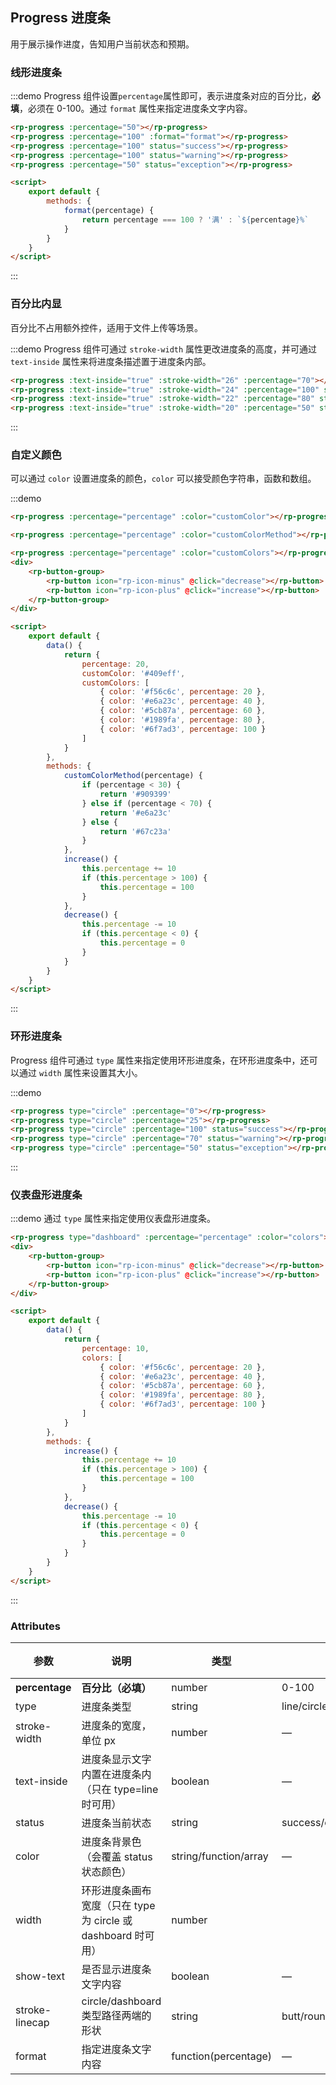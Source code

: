## Progress 进度条

用于展示操作进度，告知用户当前状态和预期。

### 线形进度条

:::demo Progress 组件设置`percentage`属性即可，表示进度条对应的百分比，**必填**，必须在 0-100。通过 `format` 属性来指定进度条文字内容。

```html
<rp-progress :percentage="50"></rp-progress>
<rp-progress :percentage="100" :format="format"></rp-progress>
<rp-progress :percentage="100" status="success"></rp-progress>
<rp-progress :percentage="100" status="warning"></rp-progress>
<rp-progress :percentage="50" status="exception"></rp-progress>

<script>
    export default {
        methods: {
            format(percentage) {
                return percentage === 100 ? '满' : `${percentage}%`
            }
        }
    }
</script>
```

:::

### 百分比内显

百分比不占用额外控件，适用于文件上传等场景。

:::demo Progress 组件可通过 `stroke-width` 属性更改进度条的高度，并可通过 `text-inside` 属性来将进度条描述置于进度条内部。

```html
<rp-progress :text-inside="true" :stroke-width="26" :percentage="70"></rp-progress>
<rp-progress :text-inside="true" :stroke-width="24" :percentage="100" status="success"></rp-progress>
<rp-progress :text-inside="true" :stroke-width="22" :percentage="80" status="warning"></rp-progress>
<rp-progress :text-inside="true" :stroke-width="20" :percentage="50" status="exception"></rp-progress>
```

:::

### 自定义颜色

可以通过 `color` 设置进度条的颜色，`color` 可以接受颜色字符串，函数和数组。

:::demo

```html
<rp-progress :percentage="percentage" :color="customColor"></rp-progress>

<rp-progress :percentage="percentage" :color="customColorMethod"></rp-progress>

<rp-progress :percentage="percentage" :color="customColors"></rp-progress>
<div>
    <rp-button-group>
        <rp-button icon="rp-icon-minus" @click="decrease"></rp-button>
        <rp-button icon="rp-icon-plus" @click="increase"></rp-button>
    </rp-button-group>
</div>

<script>
    export default {
        data() {
            return {
                percentage: 20,
                customColor: '#409eff',
                customColors: [
                    { color: '#f56c6c', percentage: 20 },
                    { color: '#e6a23c', percentage: 40 },
                    { color: '#5cb87a', percentage: 60 },
                    { color: '#1989fa', percentage: 80 },
                    { color: '#6f7ad3', percentage: 100 }
                ]
            }
        },
        methods: {
            customColorMethod(percentage) {
                if (percentage < 30) {
                    return '#909399'
                } else if (percentage < 70) {
                    return '#e6a23c'
                } else {
                    return '#67c23a'
                }
            },
            increase() {
                this.percentage += 10
                if (this.percentage > 100) {
                    this.percentage = 100
                }
            },
            decrease() {
                this.percentage -= 10
                if (this.percentage < 0) {
                    this.percentage = 0
                }
            }
        }
    }
</script>
```

:::

### 环形进度条

Progress 组件可通过 `type` 属性来指定使用环形进度条，在环形进度条中，还可以通过 `width` 属性来设置其大小。

:::demo

```html
<rp-progress type="circle" :percentage="0"></rp-progress>
<rp-progress type="circle" :percentage="25"></rp-progress>
<rp-progress type="circle" :percentage="100" status="success"></rp-progress>
<rp-progress type="circle" :percentage="70" status="warning"></rp-progress>
<rp-progress type="circle" :percentage="50" status="exception"></rp-progress>
```

:::

### 仪表盘形进度条

:::demo 通过 `type` 属性来指定使用仪表盘形进度条。

```html
<rp-progress type="dashboard" :percentage="percentage" :color="colors"></rp-progress>
<div>
    <rp-button-group>
        <rp-button icon="rp-icon-minus" @click="decrease"></rp-button>
        <rp-button icon="rp-icon-plus" @click="increase"></rp-button>
    </rp-button-group>
</div>

<script>
    export default {
        data() {
            return {
                percentage: 10,
                colors: [
                    { color: '#f56c6c', percentage: 20 },
                    { color: '#e6a23c', percentage: 40 },
                    { color: '#5cb87a', percentage: 60 },
                    { color: '#1989fa', percentage: 80 },
                    { color: '#6f7ad3', percentage: 100 }
                ]
            }
        },
        methods: {
            increase() {
                this.percentage += 10
                if (this.percentage > 100) {
                    this.percentage = 100
                }
            },
            decrease() {
                this.percentage -= 10
                if (this.percentage < 0) {
                    this.percentage = 0
                }
            }
        }
    }
</script>
```

:::

### Attributes

| 参数           | 说明                                                          | 类型                  | 可选值                    | 默认值 |
| -------------- | ------------------------------------------------------------- | --------------------- | ------------------------- | ------ |
| **percentage** | **百分比（必填）**                                            | number                | 0-100                     | 0      |
| type           | 进度条类型                                                    | string                | line/circle/dashboard     | line   |
| stroke-width   | 进度条的宽度，单位 px                                         | number                | —                         | 6      |
| text-inside    | 进度条显示文字内置在进度条内（只在 type=line 时可用）         | boolean               | —                         | false  |
| status         | 进度条当前状态                                                | string                | success/exception/warning | —      |
| color          | 进度条背景色（会覆盖 status 状态颜色）                        | string/function/array | —                         | ''     |
| width          | 环形进度条画布宽度（只在 type 为 circle 或 dashboard 时可用） | number                |                           | 126    |
| show-text      | 是否显示进度条文字内容                                        | boolean               | —                         | true   |
| stroke-linecap | circle/dashboard 类型路径两端的形状                           | string                | butt/round/square         | round  |
| format         | 指定进度条文字内容                                            | function(percentage)  | —                         | —      |
